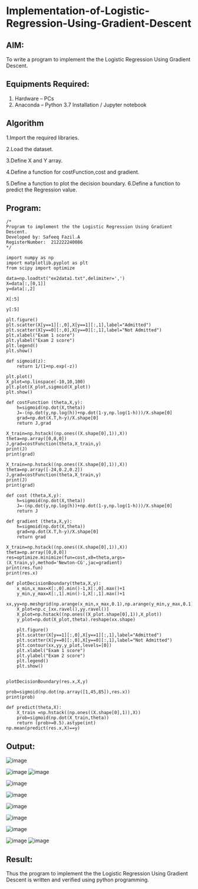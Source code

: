 # Implementation-of-Logistic-Regression-Using-Gradient-Descent

## AIM:
To write a program to implement the the Logistic Regression Using Gradient Descent.

## Equipments Required:
1. Hardware – PCs
2. Anaconda – Python 3.7 Installation / Jupyter notebook

## Algorithm
1.Import the required libraries.

2.Load the dataset.

3.Define X and Y array.

4.Define a function for costFunction,cost and gradient.

5.Define a function to plot the decision boundary. 6.Define a function to predict the Regression value.

## Program:
```
/*
Program to implement the the Logistic Regression Using Gradient Descent.
Developed by: Safeeq Fazil.A
RegisterNumber:  212222240086
*/
```
```
import numpy as np
import matplotlib.pyplot as plt
from scipy import optimize

data=np.loadtxt("ex2data1.txt",delimiter=',')
X=data[:,[0,1]]
y=data[:,2]

X[:5]

y[:5]

plt.figure()
plt.scatter(X[y==1][:,0],X[y==1][:,1],label="Admitted")
plt.scatter(X[y==0][:,0],X[y==0][:,1],label="Not Admitted")
plt.xlabel("Exam 1 score")
plt.ylabel("Exam 2 score")
plt.legend()
plt.show()

def sigmoid(z):
    return 1/(1+np.exp(-z))

plt.plot()
X_plot=np.linspace(-10,10,100)
plt.plot(X_plot,sigmoid(X_plot))
plt.show()

def costFunction (theta,X,y):
    h=sigmoid(np.dot(X,theta))
    J=-(np.dot(y,np.log(h))+np.dot(1-y,np.log(1-h)))/X.shape[0]
    grad=np.dot(X.T,h-y)/X.shape[0]
    return J,grad

X_train=np.hstack((np.ones((X.shape[0],1)),X))
theta=np.array([0,0,0])
J,grad=costFunction(theta,X_train,y)
print(J)
print(grad)

X_train=np.hstack((np.ones((X.shape[0],1)),X))
theta=np.array([-24,0.2,0.2])
J,grad=costFunction(theta,X_train,y)
print(J)
print(grad)

def cost (theta,X,y):
    h=sigmoid(np.dot(X,theta))
    J=-(np.dot(y,np.log(h))+np.dot(1-y,np.log(1-h)))/X.shape[0]
    return J

def gradient (theta,X,y):
    h=sigmoid(np.dot(X,theta))
    grad=np.dot(X.T,h-y)/X.shape[0]
    return grad

X_train=np.hstack((np.ones((X.shape[0],1)),X))
theta=np.array([0,0,0])
res=optimize.minimize(fun=cost,x0=theta,args=(X_train,y),method='Newton-CG',jac=gradient)
print(res.fun)
print(res.x)

def plotDecisionBoundary(theta,X,y):
    x_min,x_max=X[:,0].min()-1,X[:,0].max()+1
    y_min,y_max=X[:,1].min()-1,X[:,1].max()+1
    xx,yy=np.meshgrid(np.arange(x_min,x_max,0.1),np.arange(y_min,y_max,0.1))
    X_plot=np.c_[xx.ravel(),yy.ravel()]
    X_plot=np.hstack((np.ones((X_plot.shape[0],1)),X_plot))
    y_plot=np.dot(X_plot,theta).reshape(xx.shape)
    
    plt.figure()
    plt.scatter(X[y==1][:,0],X[y==1][:,1],label="Admitted")
    plt.scatter(X[y==0][:,0],X[y==0][:,1],label="Not Admitted")
    plt.contour(xx,yy,y_plot,levels=[0])
    plt.xlabel("Exam 1 score")
    plt.ylabel("Exam 2 score")
    plt.legend()
    plt.show()


plotDecisionBoundary(res.x,X,y)

prob=sigmoid(np.dot(np.array([1,45,85]),res.x))
print(prob)

def predict(theta,X):
    X_train =np.hstack((np.ones((X.shape[0],1)),X))
    prob=sigmoid(np.dot(X_train,theta))
    return (prob>=0.5).astype(int)
np.mean(predict(res.x,X)==y)

```

## Output:

![image](https://github.com/Safeeq-Fazil/-Implementation-of-Logistic-Regression-Using-Gradient-Descent/assets/118680361/27e26ef4-4fc5-4e13-8213-6429abc26d68)

![image](https://github.com/Safeeq-Fazil/-Implementation-of-Logistic-Regression-Using-Gradient-Descent/assets/118680361/96219c5e-916a-45fa-88cf-1f53aa7f3d2b)
![image](https://github.com/Safeeq-Fazil/-Implementation-of-Logistic-Regression-Using-Gradient-Descent/assets/118680361/37b84c10-f2ee-4171-8100-41cc29eca2a8)

![image](https://github.com/Safeeq-Fazil/-Implementation-of-Logistic-Regression-Using-Gradient-Descent/assets/118680361/3def0acd-cc05-416a-9e31-c18f5889d711)

![image](https://github.com/Safeeq-Fazil/-Implementation-of-Logistic-Regression-Using-Gradient-Descent/assets/118680361/5921c606-7031-4f89-b827-c25e418b7753)

![image](https://github.com/Safeeq-Fazil/-Implementation-of-Logistic-Regression-Using-Gradient-Descent/assets/118680361/12d24498-013e-46ac-b6ff-a47c0769e547)

![image](https://github.com/Safeeq-Fazil/-Implementation-of-Logistic-Regression-Using-Gradient-Descent/assets/118680361/3ca71148-3043-490d-b21a-5f0802b3ad49)

![image](https://github.com/Safeeq-Fazil/-Implementation-of-Logistic-Regression-Using-Gradient-Descent/assets/118680361/24575073-374e-44b4-99e7-3e52d4510531)

![image](https://github.com/Safeeq-Fazil/-Implementation-of-Logistic-Regression-Using-Gradient-Descent/assets/118680361/7c87580a-1725-4d2a-a603-ea53160a27a3)
![image](https://github.com/Safeeq-Fazil/-Implementation-of-Logistic-Regression-Using-Gradient-Descent/assets/118680361/1b780564-39fc-4520-aaef-259f28dd80b1)

## Result:
Thus the program to implement the the Logistic Regression Using Gradient Descent is written and verified using python programming.

